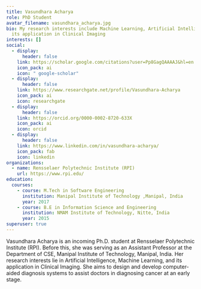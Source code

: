 ```yaml
---
title: Vasundhara Acharya
role: PhD Student
avatar_filename: vasundhara_acharya.jpg
bio: My research interests include Machine Learning, Artificial Intelligence and
  its application in Clinical Imaging
interests: []
social:
  - display:
      header: false
    link: https://scholar.google.com/citations?user=Pp8GagQAAAAJ&hl=en
    icon_pack: ai
    icon: " google-scholar"
  - display:
      header: false
    link: https://www.researchgate.net/profile/Vasundhara-Acharya
    icon_pack: ai
    icon: researchgate
  - display:
      header: false
    link: https://orcid.org/0000-0002-8720-633X
    icon_pack: ai
    icon: orcid
  - display:
      header: false
    link: https://www.linkedin.com/in/vasundhara-acharya/
    icon_pack: fab
    icon: linkedin
organizations:
  - name: Rensselaer Polytechnic Institute (RPI)
    url: https://www.rpi.edu/
education:
  courses:
    - course: M.Tech in Software Engineering
      institution: Manipal Institute of Technology ,Manipal, India
      year: 2017
    - course: B.E in Information Science and Engineering
      institution: NMAM Institute of Technology, Nitte, India
      year: 2015
superuser: true
---
```

Vasundhara Acharya is an incoming Ph.D. student at Rensselaer Polytechnic Institute (RPI). Before this, she was serving as an Assistant Professor at the Department of CSE, Manipal Institute of Technology, Manipal, India. Her research interests lie in Artificial Intelligence, Machine Learning, and its application in Clinical Imaging. She aims to design and develop computer-aided diagnosis systems to assist doctors in diagnosing cancer at an early stage.
